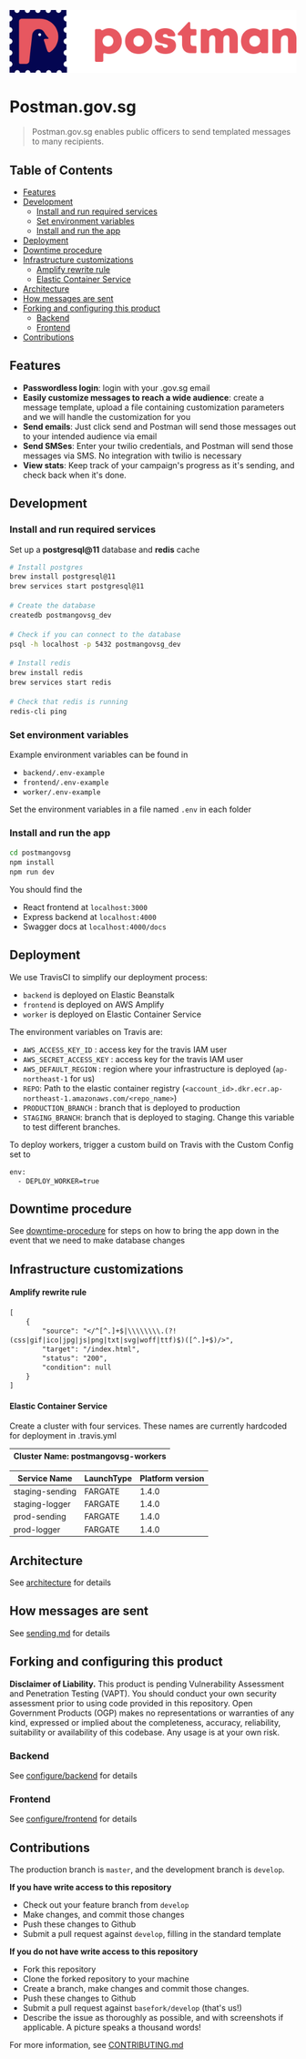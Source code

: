 <a href="https://postman.gov.sg"><img src="frontend/src/assets/img/brand/app-logo.svg" title="Postman" alt="Postman.gov.sg"></a>


# Postman.gov.sg

> Postman.gov.sg enables public officers to send templated messages to many recipients.

## Table of Contents
  * [Features](#features)
  * [Development](#development)
    + [Install and run required services](#install-and-run-required-services)
    + [Set environment variables](#set-environment-variables)
    + [Install and run the app](#install-and-run-the-app)
  * [Deployment](#deployment)
  * [Downtime procedure](#downtime-procedure)
  * [Infrastructure customizations](#infrastructure-customizations)
      - [Amplify rewrite rule](#amplify-rewrite-rule)
      - [Elastic Container Service](#elastic-container-service)
  * [Architecture](#architecture)
  * [How messages are sent](#how-messages-are-sent)
  * [Forking and configuring this product](#forking-and-configuring-this-product)
    + [Backend](#backend)
    + [Frontend](#frontend)
  * [Contributions](#contributions)

## Features
- **Passwordless login**: login with your .gov.sg email
- **Easily customize messages to reach a wide audience**: create a message template, upload a file containing customization parameters and we will handle the customization for you
- **Send emails**: Just click send and Postman will send those messages out to your intended audience via email
- **Send SMSes**: Enter your twilio credentials, and Postman will send those messages via SMS. No integration with twilio is necessary
- **View stats**: Keep track of your campaign's progress as it's sending, and check back when it's done.

## Development

### Install and run required services
Set up a **postgresql@11** database and **redis** cache

```bash
# Install postgres
brew install postgresql@11
brew services start postgresql@11

# Create the database
createdb postmangovsg_dev

# Check if you can connect to the database
psql -h localhost -p 5432 postmangovsg_dev

# Install redis
brew install redis
brew services start redis

# Check that redis is running
redis-cli ping
```

### Set environment variables
Example environment variables can be found in
- `backend/.env-example`
- `frontend/.env-example`
- `worker/.env-example`

Set the environment variables in a file named `.env` in each folder

### Install and run the app

```bash
cd postmangovsg
npm install
npm run dev
```
You should find the
- React frontend at `localhost:3000`
- Express backend  at `localhost:4000`
- Swagger docs at `localhost:4000/docs`


## Deployment

We use TravisCI to simplify our deployment process: 
- `backend` is deployed on Elastic Beanstalk
- `frontend` is deployed on AWS Amplify
- `worker` is deployed on Elastic Container Service

The environment variables on Travis are:
- `AWS_ACCESS_KEY_ID` : access key for the travis IAM user
- `AWS_SECRET_ACCESS_KEY` : access key for the travis IAM user
- `AWS_DEFAULT_REGION` : region where your infrastructure is deployed (`ap-northeast-1` for us)
- `REPO`: Path to the elastic container registry (`<account_id>.dkr.ecr.ap-northeast-1.amazonaws.com/<repo_name>`)
- `PRODUCTION_BRANCH` : branch that is deployed to production
- `STAGING_BRANCH`: branch that is deployed to staging. Change this variable to test different branches.

To deploy workers, trigger a custom build on Travis with the Custom Config set to
```
env:
  - DEPLOY_WORKER=true
```

## Downtime procedure
See [downtime-procedure](docs/downtime-procedure/index.md) for steps on how to bring the app down  in the event that we need to make database changes

## Infrastructure customizations

#### Amplify rewrite rule

```
[
    {
        "source": "</^[^.]+$|\\\\\\\\.(?!(css|gif|ico|jpg|js|png|txt|svg|woff|ttf)$)([^.]+$)/>",
        "target": "/index.html",
        "status": "200",
        "condition": null
    }
]
```

#### Elastic Container Service

Create a cluster with four services. These names are currently hardcoded for deployment in .travis.yml

|Cluster Name: postmangovsg-workers|
|--|

|Service Name|LaunchType|Platform version|
|--|--|--|
|staging-sending|FARGATE|1.4.0|
|staging-logger|FARGATE|1.4.0|
|prod-sending|FARGATE|1.4.0|
|prod-logger|FARGATE|1.4.0|

## Architecture
See [architecture](docs/architecture/index.md) for details

## How messages are sent
See [sending.md](docs/sending.md) for details

## Forking and configuring this product

**Disclaimer of Liability.** This product is pending Vulnerability Assessment and Penetration Testing (VAPT).  You should conduct your own security assessment prior to using code provided in this repository. Open Government Products (OGP) makes no representations or warranties of any kind, expressed or implied about the completeness, accuracy, reliability, suitability or availability of this codebase. Any usage is at your own risk. 

### Backend
See [configure/backend](docs/configure/backend.md) for details
### Frontend
See [configure/frontend](docs/configure/frontend.md) for details

## Contributions

The production branch is `master`, and the development branch is `develop`.

**If you have write access to this repository**
- Check out your feature branch from `develop`
- Make changes, and commit those changes
- Push these changes to Github
- Submit a pull request against `develop`, filling in the standard template

**If you do not have write access to this repository**
- Fork this repository
- Clone the forked repository to your machine
- Create a branch, make changes and commit those changes.
- Push these changes to Github
- Submit a pull request against `basefork/develop` (that's us!)
- Describe the issue as thoroughly as possible, and with screenshots if applicable. A picture speaks a thousand words!

For more information, see [CONTRIBUTING.md](docs/CONTRIBUTING.md)

